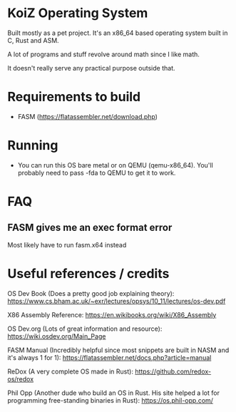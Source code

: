 # KoiZ Operating System

Built mostly as a pet project. It's an x86_64 based operating system built in C, Rust and ASM.

A lot of programs and stuff revolve around math since I like math. 

It doesn't really serve any practical purpose outside that.

# Requirements to build

- FASM (https://flatassembler.net/download.php)

# Running

- You can run this OS bare metal or on QEMU (qemu-x86_64). You'll probably need to pass -fda to QEMU to get it to work.

# FAQ

## FASM gives me an exec format error

Most likely have to run fasm.x64 instead


# Useful references / credits

OS Dev Book (Does a pretty good job explaining theory): https://www.cs.bham.ac.uk/~exr/lectures/opsys/10_11/lectures/os-dev.pdf

X86 Assembly Reference: https://en.wikibooks.org/wiki/X86_Assembly

OS Dev.org (Lots of great information and resource): https://wiki.osdev.org/Main_Page

FASM Manual (Incredibly helpful since most snippets are built in NASM and it's always 1 for 1): https://flatassembler.net/docs.php?article=manual

ReDox (A very complete OS made in Rust): https://github.com/redox-os/redox

Phil Opp (Another dude who build an OS in Rust. His site helped a lot for programming free-standing binaries in Rust): https://os.phil-opp.com/
